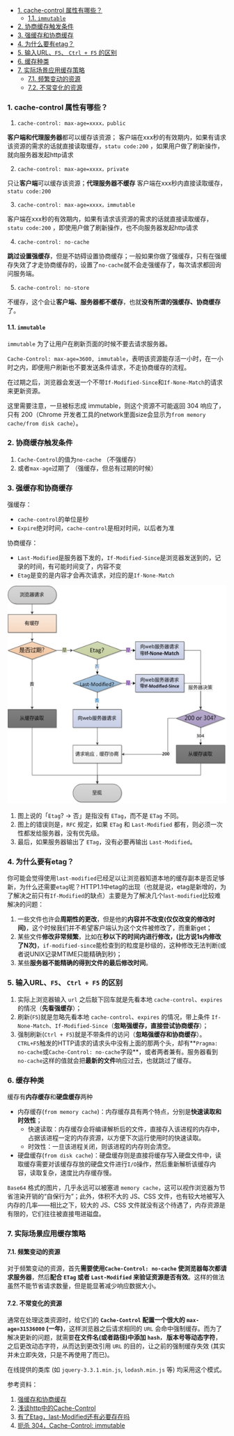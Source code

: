 - [1. cache-control 属性有哪些？](#1-cache-control-属性有哪些)
  - [1.1. `immutable`](#11-immutable)
- [2. 协商缓存触发条件](#2-协商缓存触发条件)
- [3. 强缓存和协商缓存](#3-强缓存和协商缓存)
- [4. 为什么要有etag？](#4-为什么要有etag)
- [5. 输入URL、`F5`、 `Ctrl + F5` 的区别](#5-输入urlf5-ctrl--f5-的区别)
- [6. 缓存种类](#6-缓存种类)
- [7. 实际场景应用缓存策略](#7-实际场景应用缓存策略)
  - [7.1. 频繁变动的资源](#71-频繁变动的资源)
  - [7.2. 不常变化的资源](#72-不常变化的资源)

### 1. cache-control 属性有哪些？

1. `cache-control: max-age=xxxx，public`

**客户端和代理服务器**都可以缓存该资源；
客户端在xxx秒的有效期内，如果有请求该资源的需求的话就直接读取缓存，`statu code:200` ，如果用户做了刷新操作，就向服务器发起http请求


2. `cache-control: max-age=xxxx，private`

只让**客户端**可以缓存该资源；**代理服务器不缓存**
客户端在xxx秒内直接读取缓存，`statu code:200`

3. `cache-control: max-age=xxxx，immutable`

客户端在xxx秒的有效期内，如果有请求该资源的需求的话就直接读取缓存，`statu code:200` ，即使用户做了刷新操作，也不向服务器发起http请求

4. `cache-control: no-cache`

**跳过设置强缓存**，但是不妨碍设置协商缓存；一般如果你做了强缓存，只有在强缓存失效了才走协商缓存的，设置了`no-cache`就不会走强缓存了，每次请求都回询问服务端。


5. `cache-control: no-store`

不缓存，这个会让**客户端、服务器都不缓存**，也就**没有所谓的强缓存、协商缓存**了。



#### 1.1. `immutable`

`immutable` 为了让用户在刷新页面的时候不要去请求服务器。

`Cache-Control: max-age=3600, immutable`，表明该资源能存活一小时，在一小时之内，即便用户刷新也不要发送条件请求，不走协商缓存的流程。

在过期之后，浏览器会发送一个不带`If-Modified-Since`和`If-None-Match`的请求来更新资源。

这里需要注意，一旦被标志成 immutable，则这个资源不可能返回 304 响应了，只有 200（Chrome 开发者工具的network里面size会显示为`from memory cache/from disk cache`）。


### 2. 协商缓存触发条件

1. `Cache-Control`的值为`no-cache` （不强缓存）
2. 或者`max-age`过期了 （强缓存，但总有过期的时候）


### 3. 强缓存和协商缓存
强缓存：
- `cache-control`的单位是秒
- `Expire`绝对时间，`cache-control`是相对时间，以后者为准

协商缓存：
- `Last-Modified`是服务器下发的，`If-Modified-Since`是浏览器发送到的，记录的时间，有可能时间变了，内容不变
- `Etag`是变的是内容才会再次请求，对应的是`If-None-Match`

<img src='../../imgs/b_s_cache.png' height='500'/>

1. 图上说的「`Etag`? -> 否」是指没有 `ETag`，而不是 `ETag` 不同。
2. 图上的错误则是，`RFC` 规定，如果 `ETag` 和 `Last-Modified` 都有，则必须一次性都发给服务器，没有优先级。
3. 最后，如果服务器输出了 `ETag`，没有必要再输出 `Last-Modified`。


### 4. 为什么要有etag？

你可能会觉得使用`last-modified`已经足以让浏览器知道本地的缓存副本是否足够新，为什么还需要`etag`呢？HTTP1.1中etag的出现（也就是说，etag是新增的，为了解决之前只有`If-Modified`的缺点）主要是为了解决几个l`ast-modified`比较难解决的问题：

1. 一些文件也许会**周期性的更改**，但是他的**内容并不改变(仅仅改变的修改时间)**，这个时候我们并不希望客户端认为这个文件被修改了，而重新get；
2. 某些文件**修改非常频繁**，比如在**秒以下的时间内进行修改，(比方说1s内修改了N次)**，`if-modified-since`能检查到的粒度是秒级的，这种修改无法判断(或者说UNIX记录MTIME只能精确到秒)；
3. 某些**服务器不能精确的得到文件的最后修改时间**。


### 5. 输入URL、`F5`、 `Ctrl + F5` 的区别
1. 实际上浏览器输入 `url` 之后敲下回车就是先看本地 `cache-control`、`expires` 的情况（**先看强缓存**）；
2. 刷新(`F5`)就是忽略先看本地 `cache-control`、`expires` 的情况，带上条件 `If-None-Match`、`If-Modified-Since`（**忽略强缓存，直接尝试协商缓存**）；
3. 强制刷新(`Ctrl + F5`)就是不带条件的访问（**忽略强缓存和协商缓存**）。`CTRL+F5`触发的HTTP请求的请求头中没有上面的那两个头，却有**`Pragma: no-cache`或`Cache-Control: no-cache`字段**，或者两者兼有。服务器看到`no-cache`这样的值就会把**最新的文件**响应过去，也就跳过了缓存。


### 6. 缓存种类

缓存有**内存缓存**和**硬盘缓存**两种

- 内存缓存(`from memory cache`)：内存缓存具有两个特点，分别是**快速读取和时效性**；
  - 快速读取：内存缓存会将编译解析后的文件，直接存入该进程的内存中，占据该进程一定的内存资源，以方便下次运行使用时的快速读取。
  - 时效性：一旦该进程关闭，则该进程的内存则会清空。
- 硬盘缓存(`from disk cache`)：硬盘缓存则是直接将缓存写入硬盘文件中，读取缓存需要对该缓存存放的硬盘文件进行`I/O`操作，然后重新解析该缓存内容，读取复杂，速度比内存缓存慢。

`Base64` 格式的图片，几乎永远可以被塞进 `memory cache`，这可以视作浏览器为节省渲染开销的“自保行为”；此外，体积不大的 JS、CSS 文件，也有较大地被写入内存的几率——相比之下，较大的 JS、CSS 文件就没有这个待遇了，内存资源是有限的，它们往往被直接甩进磁盘。

### 7. 实际场景应用缓存策略

#### 7.1. 频繁变动的资源

对于频繁变动的资源，首先**需要使用`Cache-Control: no-cache` 使浏览器每次都请求服务器**，然后**配合 `ETag` 或者 `Last-Modified` 来验证资源是否有效**。这样的做法虽然不能节省请求数量，但是能显著减少响应数据大小。

#### 7.2. 不常变化的资源

通常在处理这类资源时，给它们的 **`Cache-Control` 配置一个很大的 `max-age=31536000` (一年)**，这样浏览器之后请求相同的 `URL` 会命中强制缓存。而为了解决更新的问题，就需要**在文件名(或者路径)中添加 `hash，` 版本号等动态字符**，之后更改动态字符，从而达到更改引用 `URL` 的目的，让之前的强制缓存失效 (其实并未立即失效，只是不再使用了而已)。

在线提供的类库 (如 `jquery-3.3.1.min.js`, `lodash.min.js` 等) 均采用这个模式。


参考资料：
1. [强缓存和协商缓存](https://www.cnblogs.com/everlose/p/12779864.html)
2. [浅谈http中的Cache-Control](https://blog.csdn.net/u012375924/article/details/82806617)
3. [有了Etag，last-Modified还有必要存在吗](https://www.zhihu.com/question/22883627)
4. [扼杀 304，Cache-Control: immutable](https://www.cnblogs.com/ziyunfei/p/5642796.html) 

